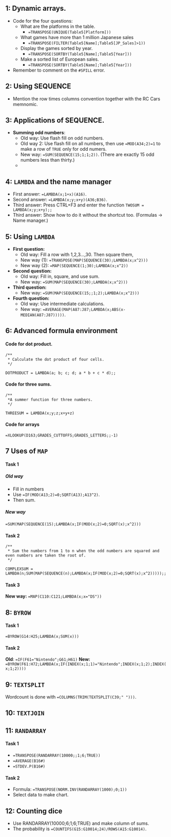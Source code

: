 ##  1: Dynamic arrays.
* Code for the four questions:
	* What are the platforms in the table.
		* `=TRANSPOSE(UNIQUE(Table5[Platform]))`
	* What games have more than 1 million Japanese sales
		* `=TRANSPOSE(FILTER(Table5[Name];Table5[JP_Sales]>1))`
	* Display the games sorted by year.
		* `=TRANSPOSE(SORTBY(Table5[Name];Table5[Year]))`
	* Make a sorted list of European sales.
		* `=TRANSPOSE(SORTBY(Table5[Name];Table5[Year]))`
* Remember  to comment on the `#SPILL` error.

## 2: Using SEQUENCE
* Mention the row times columns convention together with the RC Cars memnomic. 

## 3: Applications of SEQUENCE.
* **Summing odd numbers**:
	* Old way: Use flash fill on odd numbers.
	* Old way 2: Use flash fill on all numbers, then use  `=MOD(A34;2)=1` to make a row of `TRUE` only for odd numers.
	* New way: `=SUM(SEQUENCE(15;1;1;2))`. (There are exactly 15 odd numbers less than thirty.)
	* 
## 4: `LAMBDA` and the name manager
* First answer: `=LAMBDA(x;1+x)(A16)`.
* Second answer: `=LAMBDA(x;y;x+y)(A36;B36)`.
* Third answer: Press CTRL+F3 and enter the function `TWOSUM = LAMBDA(x;y;x+y);;`
* Third answer: Show how to do it without the shortcut too. (Formulas -> Name manager.)
## 5: Using `LAMBDA`
* **First question:**
	* Old way: Fill a row with 1,2,3...,30. Then square them,
	* New way (1): `=TRANSPOSE(MAP(SEQUENCE(30);LAMBDA(x;x^2)))`
	* New way (2): `=MAP(SEQUENCE(1;30);LAMBDA(x;x^2))`
* **Second question:**
	* Old way: Fill in, square, and use sum.
	* New way: `=SUM(MAP(SEQUENCE(30);LAMBDA(x;x^2)))`
*  **Third question:**
	* New way: `=SUM(MAP(SEQUENCE(15;;1;2);LAMBDA(x;x^2)))`
* **Fourth question:**
	* Old way: Use intermediate calculations.
	* New way: `=AVERAGE(MAP(A87:J87;LAMBDA(x;ABS(x-MEDIAN(A87:J87)))))`.

## 6: Advanced formula environment
#### Code for dot product.
```
/**
 * Calculate the dot product of four cells.
 */

DOTPRODUCT = LAMBDA(a; b; c; d; a * b + c * d);;
```

#### Code for three sums.
```
/**
 *A summer function for three numbers.
 */
 
THREESUM = LAMBDA(x;y;z;x+y+z)
```

#### Code for arrays
```
=XLOOKUP(D163;GRADES_CUTTOFFS;GRADES_LETTERS;;-1)
```

## 7 Uses of `MAP`
#### Task 1
##### Old way
* Fill in numbers
* Use `=IF(MOD(A13;2)=0;SQRT(A13);A13^2)`.
* Then sum.

##### New way
`=SUM(MAP(SEQUENCE(15);LAMBDA(x;IF(MOD(x;2)=0;SQRT(x);x^2)))`

#### Task 2
```
/**
 * Sum the numbers from 1 to n when the odd numbers are squared and even numbers are taken the root of.
 */

COMPLEXSUM = LAMBDA(n;SUM(MAP(SEQUENCE(n);LAMBDA(x;IF(MOD(x;2)=0;SQRT(x);x^2)))));;
```

#### Task 3
**New way:** `=MAP(C110:C121;LAMBDA(x;x="DS"))`

## 8: `BYROW`
#### Task 1
`=BYROW(G14:H25;LAMBDA(x;SUM(x)))`

#### Task 2
**Old**: `=IF(F61="Nintendo";G61;H61)`
**New:** `=BYROW(F61:H72;LAMBDA(x;IF(INDEX(x;1;1)="Nintendo";INDEX(x;1;2);INDEX(x;1;2))))`

## 9: `TEXTSPLIT`
Wordcount is done with `=COLUMNS(TRIM(TEXTSPLIT(C39;" ")))`.

## 10: `TEXTJOIN`

## 11: `RANDARRAY`
#### Task 1
* `=TRANSPOSE(RANDARRAY(10000;;1;6;TRUE))`
* `=AVERAGE(B16#)`
* `=STDEV.P(B16#)`

#### Task 2
* Formula: `=TRANSPOSE(NORM.INV(RANDARRAY(1000);0;1))`
* Select data to make chart.

## 12: Counting dice
* Use RANDARRAY(10000;6;1;6;TRUE) and make column of sums.
* The probability is `=COUNTIFS(G15:G10014;24)/ROWS(A15:G10014)`.








